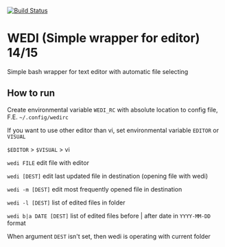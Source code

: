 [![Build Status](https://travis-ci.org/matejsoroka/ios_project_1.svg?branch=master)](https://travis-ci.org/matejsoroka/ios_project_1)

# WEDI (Simple wrapper for editor) 14/15

Simple bash wrapper for text editor with automatic file selecting

## How to run

Create environmental variable `WEDI_RC` with absolute location to config file, F.E. `~/.config/wedirc`

If you want to use other editor than vi, set environmental variable `EDITOR` or `VISUAL`

`$EDITOR` > `$VISUAL` > vi

`wedi FILE` edit file with editor

`wedi [DEST]` edit last updated file in destination (opening file with wedi)

`wedi -m [DEST]` edit most frequently opened file in destination

`wedi -l [DEST]` list of edited files in folder

`wedi b|a DATE [DEST]` list of edited files before | after date in `YYYY-MM-DD` format


When argument `DEST` isn't set, then wedi is operating with current folder
